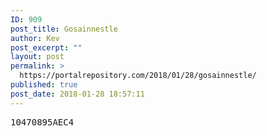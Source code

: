 ```yaml
---
ID: 909
post_title: Gosainnestle
author: Kev
post_excerpt: ""
layout: post
permalink: >
  https://portalrepository.com/2018/01/28/gosainnestle/
published: true
post_date: 2018-01-28 18:57:11
---
```

<pre>10470895AEC4</pre>